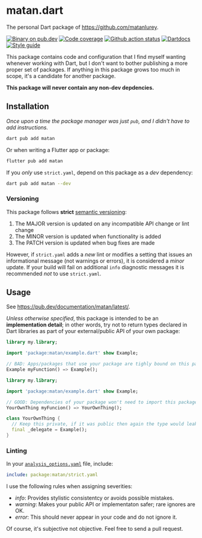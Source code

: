 # matan.dart

The personal Dart package of <https://github.com/matanlurey>.

[![Binary on pub.dev][pub_img]][pub_url]
[![Code coverage][cov_img]][cov_url]
[![Github action status][gha_img]][gha_url]
[![Dartdocs][doc_img]][doc_url]
[![Style guide][sty_img]][sty_url]

[pub_url]: https://pub.dev/packages/matan
[pub_img]: https://img.shields.io/pub/v/matan.svg
[gha_url]: https://github.com/matanlurey/matan.dart/actions
[gha_img]: https://github.com/matanlurey/matan.dart/workflows/Dart/badge.svg
[cov_url]: https://codecov.io/gh/matanlurey/matan.dart
[cov_img]: https://codecov.io/gh/matanlurey/matan.dart/branch/master/graph/badge.svg
[doc_url]: https://pub.dev/documentation/matan/latest
[doc_img]: https://img.shields.io/badge/Documentation-matan-blue.svg
[sty_url]: https://pub.dev/packages/matan
[sty_img]: https://img.shields.io/badge/style-matan-9cf.svg

This package contains code and configuration that I find myself wanting whenever
working with Dart, but I don't want to bother publishing a more proper set of
packages. If anything in this package grows too much in scope, it's a candidate
for another package.

**This package will never contain any non-dev depdencies.**

## Installation

_Once upon a time the package manager was just `pub`, and I didn't have to add
instructions._

```bash
dart pub add matan
```

Or when writing a Flutter app or package:

```bash
flutter pub add matan
```

If you _only_ use `strict.yaml`, depend on this package as a _dev_ dependency:

```bash
dart pub add matan --dev
```

### Versioning

This package follows **strict** [semantic versioning](https://semver.org/):

1. The MAJOR version is updated on any incompatible API change or lint change
2. The MINOR version is updated when functionality is added
3. The PATCH version is updated when bug fixes are made

However, if `strict.yaml` adds a _new_ lint or modifies a setting that issues
an informational message (not warnings or errors), it is considered a _minor_
update. If your build will fail on additional `info` diagnostic messages
it is recommended _not_ to use `strict.yaml`.

## Usage

See <https://pub.dev/documentation/matan/latest/>.

_Unless otherwise specified_, this package is intended to be an **implementation
detail**; in other words, try not to return types declared in Dart libraries as
part of your external/public API of your own package:

```dart
library my.library;

import 'package:matan/example.dart' show Example;

// BAD: Apps/packages that use your package are tighly bound on this package.
Example myFunction() => Example();
```

```dart
library my.library;

import 'package:matan/example.dart' show Example;

// GOOD: Dependencies of your package won't need to import this package.
YourOwnThing myFuncion() => YourOwnThing();

class YourOwnThing {
  // Keep this private, if it was public then again the type would leak out.
  final _delegate = Example();
}
```

### Linting

In your
[`analysis_options.yaml`](https://dart.dev/guides/language/analysis-options)
file, include:

```yaml
include: package:matan/strict.yaml
```

I use the following rules when assigning severities:

- _info_: Provides stylistic consistentcy or avoids possible mistakes.
- _warning_: Makes your public API or implementaton safer; rare ignores are OK.
- _error_: This should never appear in your code and do not ignore it.

Of course, it's subjective not objective. Feel free to send a pull request.
